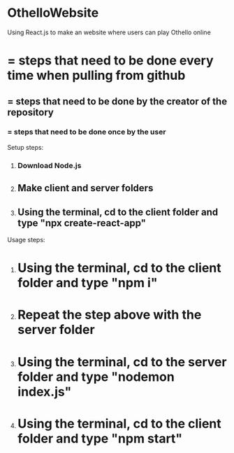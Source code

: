 # OthelloWebsite
Using React.js to make an website where users can play Othello online


# = steps that need to be done every time when pulling from github
## = steps that need to be done by the creator of the repository
### = steps that need to be done once by the user

Setup steps:
1. ### Download Node.js
2. ## Make client and server folders
3. ## Using the terminal, cd to the client folder and type "npx create-react-app"

Usage steps:
1. # Using the terminal, cd to the client folder and type "npm i"
2. # Repeat the step above with the server folder
3. # Using the terminal, cd to the server folder and type "nodemon index.js"
4. # Using the terminal, cd to the client folder and type "npm start"